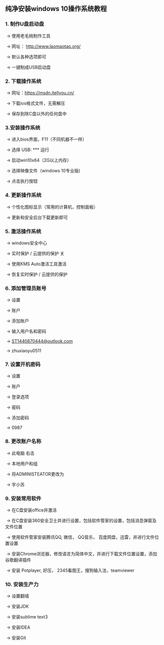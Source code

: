 ## 纯净安装windows 10操作系统教程

### 1. 制作U盘启动盘

​		-> 使用老毛桃制作工具

​		-> 网址： <http://www.laomaotao.org/>

​		-> 默认各种选项即可

​		-> 一键制成USB启动盘

### 2. 下载操作系统

​		-> 网址：<https://msdn.itellyou.cn/>

​		-> 下载ios格式文件，无需解压

​		-> 保存到除C盘以外的任何盘中

### 3.安装操作系统

​		-> 进入bios界面，F11（不同机器不一样）

​		-> 选择 USB: *** 运行

​		-> 启动win10x64（2G以上内存）

​		-> 选择映像文件（windows 10专业版)

​		-> 点击执行按钮

### 4. 更新操作系统

​		-> 个性化图标显示（常用的计算机，控制面板）

​		-> 更新和安全后台下载更新即可

### 5. 激活操作系统

​		-> windows安全中心

​		-> 实时保护 / 云提供的保护 关

​		-> 使用KMS Auto激活工具激活

​		-> 恢复实时保护 / 云提供的保护

### 6. 添加管理员账号

​		-> 设置

​		-> 账户

​		-> 添加账户

​		-> 输入用户名和密码

​		-> ST1440870444@outlook.com

​		-> zhuxiaoyu0511

### 7. 设置开机密码

​		-> 设置

​		-> 账户

​		-> 登录选项

​		-> 密码

​		-> 添加密码

​		-> 0987

### 8. 更改账户名称

​		-> 此电脑 右击

​		-> 本地用户和组

​		-> 将ADMINISTEATOR更改为

​		-> 宇小苏

### 9. 安装常用软件

​		-> 在C盘安装office并激活

​		-> 在C盘安装360安全卫士并进行设置，包括软件管家的设置，包括消息弹窗及文件位置

​		-> 使用软件管家安装腾讯QQ, 微信， QQ音乐， 百度网盘，迅雷，并进行文件位置设置

​		-> 安装Chrome浏览器，修改语言为简体中文，并进行下载文件位置设置，添加谷歌翻译插件

​		-> 安装 Potplayer, 好压， 2345看图王，搜狗输入法，teamviewer

### 10. 安装生产力

​       -> 设置翻墙

​		-> 安装JDK

​		-> 安装sublime text3

​		-> 安装IDEA

​		-> 安装Git


